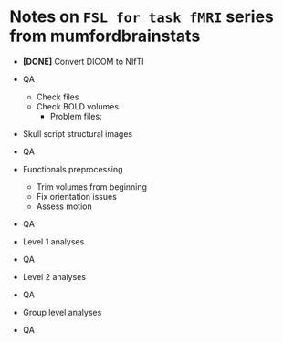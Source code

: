 Notes on `FSL for task fMRI` series from mumfordbrainstats
==========================================================

- **[DONE]** Convert DICOM to NIfTI
- QA
  - Check files
  - Check BOLD volumes
    - Problem files:
    
- Skull script structural images
- QA
- Functionals preprocessing
  - Trim volumes from beginning
  - Fix orientation issues
  - Assess motion
- QA
- Level 1 analyses
- QA
- Level 2 analyses
- QA
- Group level analyses
- QA
